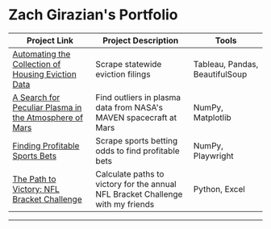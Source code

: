 # Zach Girazian's Portfolio

| Project Link | Project Description | Tools |    
|----|---|---|
| [Automating the Collection of Housing Eviction Data](https://github.com/zachgirazian/eviction_scraper) | Scrape statewide eviction filings | Tableau, Pandas, BeautifulSoup |
| [A Search for Peculiar Plasma in the Atmosphere of Mars ](https://github.com/zachgirazian/mars_solar_wind) | Find outliers in plasma data from NASA's MAVEN spacecraft at Mars | NumPy, Matplotlib|
| [Finding Profitable Sports Bets](https://github.com/zachgirazian/profitable_sports_bets) | Scrape sports betting odds to find profitable bets| NumPy, Playwright |
| [The Path to Victory: NFL Bracket Challenge](https://github.com/zachgirazian/nfl_bracket_challenge) | Calculate paths to victory for the annual NFL Bracket Challenge with my friends | Python, Excel |

***
